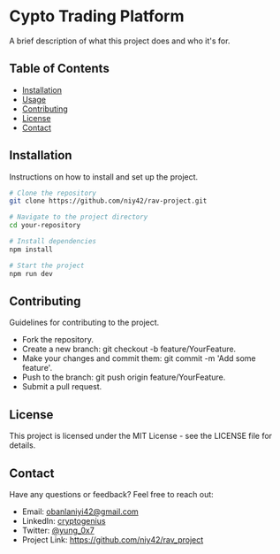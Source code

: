# Cypto Trading Platform

A brief description of what this project does and who it's for.

## Table of Contents

- [Installation](#installation)
- [Usage](#usage)
- [Contributing](#contributing)
- [License](#license)
- [Contact](#contact)

## Installation

Instructions on how to install and set up the project.

```sh
# Clone the repository
git clone https://github.com/niy42/rav-project.git

# Navigate to the project directory
cd your-repository

# Install dependencies
npm install

# Start the project
npm run dev

```
## Contributing
Guidelines for contributing to the project.

- Fork the repository.
- Create a new branch: git checkout -b feature/YourFeature.
- Make your changes and commit them: git commit -m 'Add some feature'.
- Push to the branch: git push origin feature/YourFeature.
- Submit a pull request.

## License
This project is licensed under the MIT License - see the LICENSE file for details.

## Contact

Have any questions or feedback? Feel free to reach out:

- Email: obanlaniyi42@gmail.com
- LinkedIn: [cryptogenius](https://www.linkedin.com/in/adeniyi-obanla-3a137914b/)
- Twitter: [@yung_0x7](https://twitter.com/@yung_0x7)
- Project Link: https://github.com/niy42/rav_project
